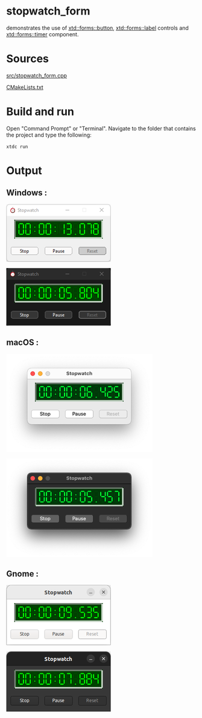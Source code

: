 # stopwatch_form

demonstrates the use of [xtd::forms::button](../../../../src/xtd.forms/include/xtd/forms/button.h), [xtd::forms::label](../../../../src/xtd.forms/include/xtd/forms/label.h) controls and [xtd::forms::timer](../../../../src/xtd.forms/include/xtd/forms/timer.h) component.

# Sources

[src/stopwatch_form.cpp](src/stopwatch_form.cpp)

[CMakeLists.txt](CMakeLists.txt)

# Build and run

Open "Command Prompt" or "Terminal". Navigate to the folder that contains the project and type the following:

```shell
xtdc run
```

# Output

## Windows :

![Screenshot](../../../../docs/pictures/examples/stopwatch_form_w.png)

![Screenshot](../../../../docs/pictures/examples/stopwatch_form_wd.png)

## macOS :

![Screenshot](../../../../docs/pictures/examples/stopwatch_form_m.png)

![Screenshot](../../../../docs/pictures/examples/stopwatch_form_md.png)

## Gnome :

![Screenshot](../../../../docs/pictures/examples/stopwatch_form_g.png)

![Screenshot](../../../../docs/pictures/examples/stopwatch_form_gd.png)
